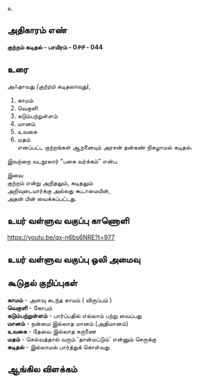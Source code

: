 உ


## அதிகாரம் எண்

**குற்றம் கடிதல் - பாயிரம் - 0௪௪ - 044**

## உரை

அஃதாவது _(குற்றம் கடிதலாவது)_,  
1. காமம்  
2. வெகுளி  
3. கடும்பற்றுள்ளம்  
4. மானம்  
5. உவகை  
6. மதம்  
எனப்பட்ட குற்றங்கள் ஆறனையும் அரசன் தன்கண் நிகழாமல் கடிதல்.  

இவற்றை வடநூலார் "பகை வர்க்கம்" என்ப.  

இவை  
குற்றம் என்று அறிதலும், கடிதலும்  
அறிவுடையார்க்கு அல்லது கூடாமையின்,  
அதன் பின் வைக்கப்பட்டது.

## உயர் வள்ளுவ வகுப்பு காணொளி

https://youtu.be/qx-n6bs6NRE?t=977

## உயர் வள்ளுவ வகுப்பு ஒலி அமைவு 


## கூடுதல் குறிப்புகள்

**காமம்** - அளவு கடந்த காமம் ( விருப்பம் )  
**வெகுளி** - கோபம்   
**கடும்பற்றுள்ளம்** - பார்ப்பதில் எல்லாம் பற்று வைப்பது   
**மானம்** - நன்மை இல்லாத மானம்  (அதிமானம்)  
**உவகை** - தேவை இல்லாத கருணை   
**மதம்** - செல்வத்தால் வரும் 'தான்மட்டும்' என்னும் செருக்கு   
**கடிதல்** - இல்லாமல் பார்த்துக் கொள்வது 

## ஆங்கில விளக்கம்

